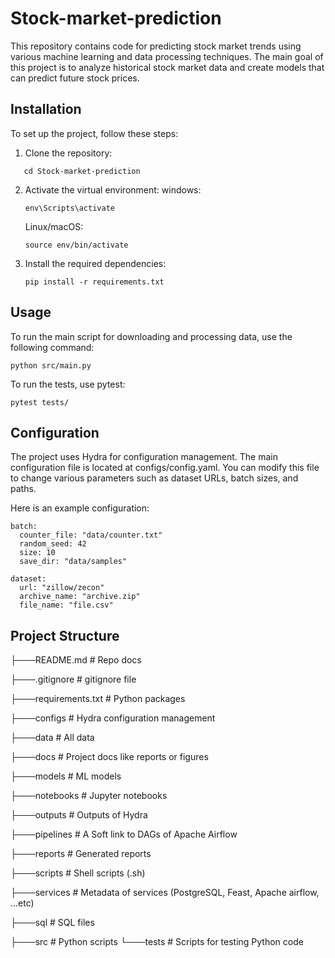 # Stock-market-prediction
This repository contains code for predicting stock market trends using various machine learning and data processing techniques. The main goal of this project is to analyze historical stock market data and create models that can predict future stock prices.
## Installation
To set up the project, follow these steps:
  1. Clone the repository:
  ```git clone https://github.com/paket2004/Stock-market-prediction.git
     cd Stock-market-prediction
  ```
  2. Activate the virtual environment:
     windows:
     ```
     env\Scripts\activate
     ```
     Linux/macOS:
     ```
     source env/bin/activate
     ```
  3. Install the required dependencies:
     ```
     pip install -r requirements.txt
     ```
## Usage
To run the main script for downloading and processing data, use the following command:
```
python src/main.py
```
To run the tests, use pytest:
```
pytest tests/
```
## Configuration
The project uses Hydra for configuration management. The main configuration file is located at configs/config.yaml. You can modify this file to change various parameters such as dataset URLs, batch sizes, and paths.

Here is an example configuration:
```
batch:
  counter_file: "data/counter.txt"
  random_seed: 42
  size: 10
  save_dir: "data/samples"

dataset:
  url: "zillow/zecon"
  archive_name: "archive.zip"
  file_name: "file.csv"
```
## Project Structure
├───README.md          # Repo docs

├───.gitignore         # gitignore file

├───requirements.txt   # Python packages   

├───configs            # Hydra configuration management

├───data               # All data

├───docs               # Project docs like reports or figures

├───models             # ML models

├───notebooks          # Jupyter notebooks

├───outputs            # Outputs of Hydra

├───pipelines          # A Soft link to DAGs of Apache Airflow

├───reports            # Generated reports 

├───scripts            # Shell scripts (.sh)

├───services           # Metadata of services (PostgreSQL, Feast, Apache airflow, ...etc)

├───sql                # SQL files

├───src                # Python scripts
└───tests              # Scripts for testing Python code
